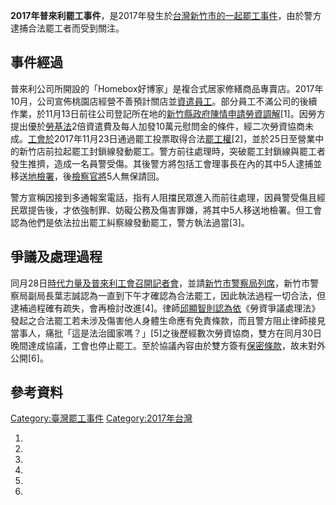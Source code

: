 **2017年普來利罷工事件**，是2017年發生於[台灣](https://zh.wikipedia.org/wiki/台灣 "wikilink")[新竹市的一起](https://zh.wikipedia.org/wiki/新竹市 "wikilink")[罷工事件](../Page/罷工.md "wikilink")，由於警方逮捕合法罷工者而受到關注。

## 事件經過

普來利公司所開設的「Homebox好博家」是複合式居家修繕商品專賣店。2017年10月，公司宣佈桃園店經營不善預計關店並[資遣員工](https://zh.wikipedia.org/wiki/資遣 "wikilink")。部分員工不滿公司的後續作業，於11月13日前往公司登記所在地的[新竹縣政府陳情申請勞資調解](../Page/新竹縣.md "wikilink")\[1\]。因勞方提出優於[勞基法](https://zh.wikipedia.org/wiki/勞基法 "wikilink")2倍資遣費及每人加發10萬元慰問金的條件，經二次勞資協商未成。[工會於](https://zh.wikipedia.org/wiki/工會 "wikilink")2017年11月23日通過罷工投票取得合法[罷工權](https://zh.wikipedia.org/wiki/罷工權 "wikilink")\[2\]，並於25日至營業中的新竹店前拉起罷工封鎖線發動罷工。警方前往處理時，突破罷工封鎖線與罷工者發生推擠，造成一名員警受傷。其後警方將包括工會理事長在內的其中5人逮捕並移送[地檢署](https://zh.wikipedia.org/wiki/地檢署 "wikilink")，後[檢察官將](../Page/檢察官.md "wikilink")5人無保請回。

警方宣稱因接到多通報案電話，指有人阻擋民眾進入而前往處理，因員警受傷且經民眾提告後，才依強制罪、妨礙公務及傷害罪嫌，將其中5人移送地檢署。但工會認為他們是依法拉出罷工糾察線發動罷工，警方執法過當\[3\]。

## 爭議及處理過程

同月28日[時代力量及普來利工會召開](../Page/時代力量.md "wikilink")[記者會](https://zh.wikipedia.org/wiki/記者會 "wikilink")，並請[新竹市警察局列席](https://zh.wikipedia.org/wiki/新竹市警察局 "wikilink")，新竹市警察局副局長葉志誠認為一直到下午才確認為合法罷工，因此執法過程一切合法，但逮補過程確有疏失，會再檢討改進\[4\]。律師[邱顯智則認為依](../Page/邱顯智.md "wikilink")《勞資爭議處理法》發起之合法罷工若未涉及傷害他人身體生命應有免責條款，而且警方阻止律師接見當事人，痛批「這是法治國家嗎？」\[5\]之後歷經數次勞資協商，雙方在同月30日晚間達成協議，工會也停止罷工。至於協議內容由於雙方簽有[保密條款](https://zh.wikipedia.org/wiki/保密條款 "wikilink")，故未對外公開\[6\]。

## 參考資料

[Category:臺灣罷工事件](https://zh.wikipedia.org/wiki/Category:臺灣罷工事件 "wikilink")
[Category:2017年台灣](https://zh.wikipedia.org/wiki/Category:2017年台灣 "wikilink")

1.
2.
3.
4.
5.
6.